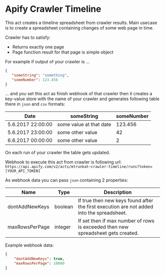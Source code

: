 # Apify Crawler Timeline

This act creates a timeline spreadsheet from crawler results. Main usecase is to create a spreadsheet containing changes of some web page in time.

Crawler has to satisfy:

* Returns exactly one page
* Page function result for that page is simple object

For example if output of your crawler is ...

```json
{
   "someString": "something",
   "someNumber": 123.456
}
```

... and you set this act as finish webhook of that crawler then it creates a key-value store with the name of your crawler and generates following table there in `json` and `csv` formats:

| Date              | someString              | someNumber |
|-------------------|-------------------------|------------|
| 5.6.2017 22:00:00 | some value at that date | 123.456    |
| 5.6.2017 23:00:00 | some other value        | 42         |
| 6.6.2017 00:00:00 | some other value        | 2          |

On each run of your crawler the table gets updated.

Webhook to execute this act from crawler is following url: `https://api.apify.com/v2/acts/mtrunkat~crawler-timeline/runs?token=[YOUR_API_TOKEN]`

As webhook data you can pass `json` containing 2 properties:

| Name              | Type | Description |
|-------------------|------|-------------|
| dontAddNewKeys | boolean | If true then new keys found after the first execution are not added into the spreadsheet. |
| maxRowsPerPage | integer | If set then if max number of rows is exceeded then new spreadsheet gets created. |

Example webhook data:

```json
{
    "dontAddNewKeys": true,
    "maxRowsPerPage": 10000
}
```